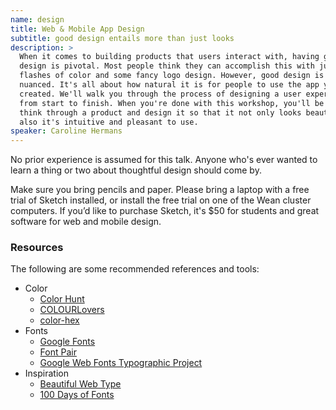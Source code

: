 ```yaml
---
name: design
title: Web & Mobile App Design
subtitle: good design entails more than just looks
description: >
  When it comes to building products that users interact with, having good
  design is pivotal. Most people think they can accomplish this with just a few
  flashes of color and some fancy logo design. However, good design is more
  nuanced. It's all about how natural it is for people to use the app you've
  created. We'll walk you through the process of designing a user experience,
  from start to finish. When you're done with this workshop, you'll be able to
  think through a product and design it so that it not only looks beautiful, but
  also it's intuitive and pleasant to use.
speaker: Caroline Hermans
---
```


No prior experience is assumed for this talk. Anyone who's ever wanted to learn
a thing or two about thoughtful design should come by.

Make sure you bring pencils and paper. Please bring a laptop with a free trial
of Sketch installed, or install the free trial on one of the Wean cluster
computers. If you’d like to purchase Sketch, it's $50 for students and great
software for web and mobile design.

[Sketch]: https://www.sketchapp.com/


### Resources

The following are some recommended references and tools:

- Color
  - [Color Hunt][1]
  - [COLOURLovers][2]
  - [color-hex][3]
- Fonts
  - [Google Fonts][4]
  - [Font Pair][5]
  - [Google Web Fonts Typographic Project][6]
- Inspiration
  - [Beautiful Web Type][7]
  - [100 Days of Fonts][8]

[1]: http://colorhunt.co/
[2]: http://www.colourlovers.com/palettes
[3]: http://www.color-hex.com/

[4]: https://www.google.com/fonts
[5]: http://fontpair.co/
[6]: http://femmebot.github.io/google-type/

[7]: http://hellohappy.org/beautiful-web-type/
[8]: http://100daysoffonts.com/
